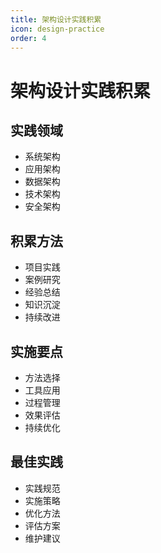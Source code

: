 ```yaml
---
title: 架构设计实践积累
icon: design-practice
order: 4
---
```


# 架构设计实践积累

## 实践领域
- 系统架构
- 应用架构
- 数据架构
- 技术架构
- 安全架构

## 积累方法
- 项目实践
- 案例研究
- 经验总结
- 知识沉淀
- 持续改进

## 实施要点
- 方法选择
- 工具应用
- 过程管理
- 效果评估
- 持续优化

## 最佳实践
- 实践规范
- 实施策略
- 优化方法
- 评估方案
- 维护建议
